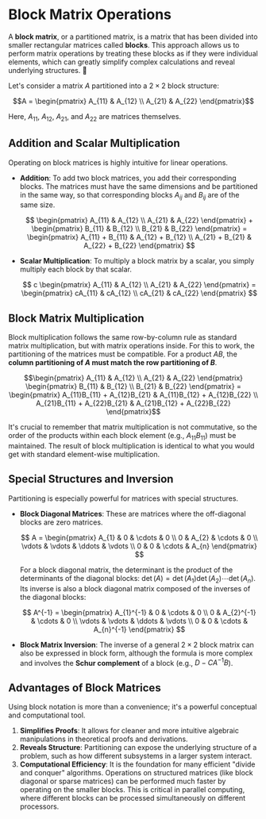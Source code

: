 # Block Matrix Operations

A **block matrix**, or a partitioned matrix, is a matrix that has been divided into smaller rectangular matrices called **blocks**. This approach allows us to perform matrix operations by treating these blocks as if they were individual elements, which can greatly simplify complex calculations and reveal underlying structures. 🧱

Let's consider a matrix $A$ partitioned into a $2 \times 2$ block structure:

$$A = \begin{pmatrix} A_{11} & A_{12} \\ A_{21} & A_{22} \end{pmatrix}$$

Here, $A_{11}$, $A_{12}$, $A_{21}$, and $A_{22}$ are matrices themselves.

## Addition and Scalar Multiplication

Operating on block matrices is highly intuitive for linear operations.

* **Addition**: To add two block matrices, you add their corresponding blocks. The matrices must have the same dimensions and be partitioned in the same way, so that corresponding blocks $A_{ij}$ and $B_{ij}$ are of the same size.

    $$
    \begin{pmatrix} A_{11} & A_{12} \\ A_{21} & A_{22} \end{pmatrix} + \begin{pmatrix} B_{11} & B_{12} \\ B_{21} & B_{22} \end{pmatrix} = \begin{pmatrix} A_{11} + B_{11} & A_{12} + B_{12} \\ A_{21} + B_{21} & A_{22} + B_{22} \end{pmatrix}
    $$

* **Scalar Multiplication**: To multiply a block matrix by a scalar, you simply multiply each block by that scalar.

    $$
    c \begin{pmatrix} A_{11} & A_{12} \\ A_{21} & A_{22} \end{pmatrix} = \begin{pmatrix} cA_{11} & cA_{12} \\ cA_{21} & cA_{22} \end{pmatrix}
    $$

## Block Matrix Multiplication

Block multiplication follows the same row-by-column rule as standard matrix multiplication, but with matrix operations inside. For this to work, the partitioning of the matrices must be compatible. For a product $AB$, the **column partitioning of $A$ must match the row partitioning of $B$**.

$$\begin{pmatrix} A_{11} & A_{12} \\ A_{21} & A_{22} \end{pmatrix} \begin{pmatrix} B_{11} & B_{12} \\ B_{21} & B_{22} \end{pmatrix} = \begin{pmatrix} A_{11}B_{11} + A_{12}B_{21} & A_{11}B_{12} + A_{12}B_{22} \\ A_{21}B_{11} + A_{22}B_{21} & A_{21}B_{12} + A_{22}B_{22} \end{pmatrix}$$

It's crucial to remember that matrix multiplication is not commutative, so the order of the products within each block element (e.g., $A_{11}B_{11}$) must be maintained. The result of block multiplication is identical to what you would get with standard element-wise multiplication.

## Special Structures and Inversion

Partitioning is especially powerful for matrices with special structures.

* **Block Diagonal Matrices**: These are matrices where the off-diagonal blocks are zero matrices.

    $$
    A = \begin{pmatrix} A_{1} & 0 & \cdots & 0 \\ 0 & A_{2} & \cdots & 0 \\ \vdots & \vdots & \ddots & \vdots \\ 0 & 0 & \cdots & A_{n} \end{pmatrix}
    $$

    For a block diagonal matrix, the determinant is the product of the determinants of the diagonal blocks: $\det(A) = \det(A_1)\det(A_2)\cdots\det(A_n)$. Its inverse is also a block diagonal matrix composed of the inverses of the diagonal blocks:

    $$
    A^{-1} = \begin{pmatrix} A_{1}^{-1} & 0 & \cdots & 0 \\ 0 & A_{2}^{-1} & \cdots & 0 \\ \vdots & \vdots & \ddots & \vdots \\ 0 & 0 & \cdots & A_{n}^{-1} \end{pmatrix}
    $$

* **Block Matrix Inversion**: The inverse of a general $2 \times 2$ block matrix can also be expressed in block form, although the formula is more complex and involves the **Schur complement** of a block (e.g., $D - CA^{-1}B$).

## Advantages of Block Matrices

Using block notation is more than a convenience; it's a powerful conceptual and computational tool.

1.  **Simplifies Proofs**: It allows for cleaner and more intuitive algebraic manipulations in theoretical proofs and derivations.
2.  **Reveals Structure**: Partitioning can expose the underlying structure of a problem, such as how different subsystems in a larger system interact.
3.  **Computational Efficiency**: It is the foundation for many efficient "divide and conquer" algorithms. Operations on structured matrices (like block diagonal or sparse matrices) can be performed much faster by operating on the smaller blocks. This is critical in parallel computing, where different blocks can be processed simultaneously on different processors.